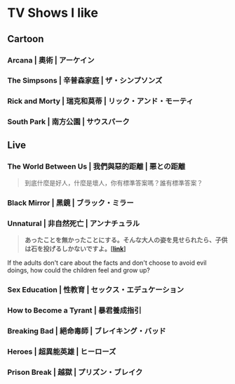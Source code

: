 # TV Shows I like

## Cartoon

### Arcana | **奧術 |** アーケイン

### The Simpsons | 辛普森家庭 | ザ・シンプソンズ

### Rick and Morty | 瑞克和莫蒂 | リック・アンド・モーティ

### South Park | 南方公園 | サウスパーク

## Live

### The World Between Us | 我們與惡的距離 | 悪との距離

> 到底什麼是好人，什麼是壞人，你有標準答案嗎？誰有標準答案？

### Black Mirror | 黑鏡 | ブラック・ミラー <a href="#firstheading" id="firstheading"></a>

### Unnatural | 非自然死亡 | アンナチュラル <a href="#firstheading" id="firstheading"></a>

> **あったことを無かったことにする。そんな大人の姿を見せられたら、子供は石を投げるしかないですよ。\[**[**link**](https://www.underwater-festival.com/ed00008/)**]**

If the adults don't care about the facts and don't choose to avoid evil doings, how could the children feel and grow up?

### Sex Education | 性教育 | セックス・エデュケーション

### How to Become a Tyrant | 暴君養成指引

### Breaking Bad | 絕命毒師 | ブレイキング・バッド

### Heroes | 超異能英雄 | ヒーローズ

### Prison Break | 越獄 | プリズン・ブレイク

